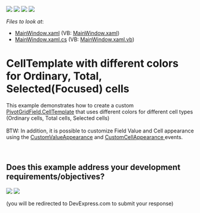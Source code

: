 <!-- default badges list -->
![](https://img.shields.io/endpoint?url=https://codecentral.devexpress.com/api/v1/VersionRange/128578304/11.2.5%2B)
[![](https://img.shields.io/badge/Open_in_DevExpress_Support_Center-FF7200?style=flat-square&logo=DevExpress&logoColor=white)](https://supportcenter.devexpress.com/ticket/details/E2509)
[![](https://img.shields.io/badge/📖_How_to_use_DevExpress_Examples-e9f6fc?style=flat-square)](https://docs.devexpress.com/GeneralInformation/403183)
[![](https://img.shields.io/badge/💬_Leave_Feedback-feecdd?style=flat-square)](#does-this-example-address-your-development-requirementsobjectives)
<!-- default badges end -->
<!-- default file list -->
*Files to look at*:

* [MainWindow.xaml](./CS/WpfApplication53/MainWindow.xaml) (VB: [MainWindow.xaml](./VB/WpfApplication53/MainWindow.xaml))
* [MainWindow.xaml.cs](./CS/WpfApplication53/MainWindow.xaml.cs) (VB: [MainWindow.xaml.vb](./VB/WpfApplication53/MainWindow.xaml.vb))
<!-- default file list end -->
# CellTemplate with different colors for Ordinary, Total, Selected(Focused) cells


<p>This example demonstrates how to create a custom <a href="http://documentation.devexpress.com/#WPF/DevExpressXpfPivotGridPivotGridField_CellTemplatetopic">PivotGridField.CellTemplate</a> that uses different colors for different cell types (Ordinary cells, Total cells, Selected cells)<br /><br />BTW: In addition, it is possible to customize Field Value and Cell appearance using the <a href="https://documentation.devexpress.com/#wpf/DevExpressXpfPivotGridPivotGridControl_CustomValueAppearancetopic">CustomValueAppearance</a> and <a href="https://documentation.devexpress.com/#WPF/DevExpressXpfPivotGridPivotGridControl_CustomCellAppearancetopic">CustomCellAppearance </a>events. </p>

<br/>


<!-- feedback -->
## Does this example address your development requirements/objectives?

[<img src="https://www.devexpress.com/support/examples/i/yes-button.svg"/>](https://www.devexpress.com/support/examples/survey.xml?utm_source=github&utm_campaign=pivot-grid-for-wpf-customize-cell-template&~~~was_helpful=yes) [<img src="https://www.devexpress.com/support/examples/i/no-button.svg"/>](https://www.devexpress.com/support/examples/survey.xml?utm_source=github&utm_campaign=pivot-grid-for-wpf-customize-cell-template&~~~was_helpful=no)

(you will be redirected to DevExpress.com to submit your response)
<!-- feedback end -->
